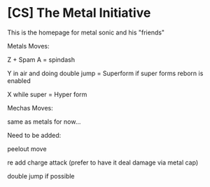 # [CS] The Metal Initiative
This is the homepage for metal sonic and his "friends"

Metals Moves:

Z + Spam A = spindash

Y in air and doing double jump = Superform if super forms reborn is enabled

X while super = Hyper form

Mechas Moves:

same as metals for now...

Need to be added:

peelout move

re add charge attack (prefer to have it deal damage via metal cap)

double jump if possible
